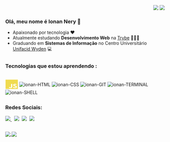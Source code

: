 <p align="right">
<img src="https://komarev.com/ghpvc/?username=ionannery&style=plastic&label=Views"><img>
<img src="https://badges.pufler.dev/visits/ionannery/ionannery?color=black&logo=github" />
</p>

### Olá, meu nome é Ionan Nery 👋

- Apaixonado por tecnologia ❤️
- Atualmente estudando **Desenvolvimento Web** na [Trybe](https://www.betrybe.com/) 👨🏻‍💻
- Graduando em **Sistemas de Informação** no Centro Universitário [Unifacid Wyden](https://www.wyden.com.br/unifacid) 💻

##

### Tecnologias que estou aprendendo :
<div style="display: inline_block"><br>
  <img align="center" alt="ionan-JS" height="30" width="40" src="https://raw.githubusercontent.com/devicons/devicon/master/icons/javascript/javascript-plain.svg">
  <img align="center" alt="ionan-HTML" height="30" width="40"  src="https://cdn.jsdelivr.net/gh/devicons/devicon/icons/html5/html5-original-wordmark.svg">
  <img align="center" alt="ionan-CSS" height="30" width="40"  src="https://cdn.jsdelivr.net/gh/devicons/devicon/icons/css3/css3-original.svg">
  <img align="center" alt="ionan-GIT" height="35" widht="40" src="https://raw.githubusercontent.com/rahul-jha98/github_readme_icons/main/language_and_tools/square/git-scm/git-scm.svg"/>
  <img align="center" alt="ionan-TERMINAL" height="23" width="33" src="https://upload.wikimedia.org/wikipedia/commons/thumb/5/51/Windows_Terminal_logo.svg/48px-Windows_Terminal_logo.svg.png">
  <img align="center" alt="ionan-SHELL" height="32" width="42" src="https://cdn.jsdelivr.net/gh/devicons/devicon/icons/bash/bash-plain.svg">
</div>

## 

### Redes Sociais:

<div>
  <a href = "mailto:ionan16@hotmail.com"><img src="https://img.shields.io/badge/ProtonMail-8B89CC?style=for-the-badge&logo=protonmail&logoColor=white" target="_blank"> </a>&nbsp;
  <a href = "https://www.facebook.com/ionan.nery.1/"><img src="https://img.shields.io/badge/Facebook-1877F2?style=for-the-badge&logo=facebook&logoColor=white" target="_blank"></a>&nbsp;
  <a href = "https://www.instagram.com/ionannery/"><img src="https://img.shields.io/badge/Instagram-E4405F?style=for-the-badge&logo=instagram&logoColor=white" target="_blank"></a>&nbsp;
  <a href = "https://www.linkedin.com/in/ionannery/"><img src="https://img.shields.io/badge/LinkedIn-0077B5?style=for-the-badge&logo=linkedin&logoColor=white" target="_blank">
</div>
  
  ##

<a href="https://github.com/ionannery">
  <img align="center" src="https://github-readme-stats.vercel.app/api?username=ionannery&show_icons=true&theme=dark" width="400" />
</a>
<a href="https://github.com/anuraghazra/convoychat">
  <img align="center" src="https://github-readme-stats.vercel.app/api/top-langs/?username=ionannery&layout=compact&theme=dark" width="450" />
</a>

